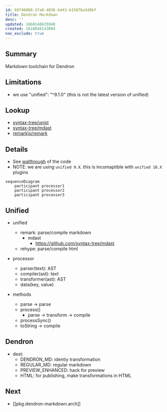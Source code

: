 ```yaml
---
id: 69746008-2fa0-4036-b443-b15076a3d6bf
title: Dendron Markdown
desc: ''
updated: 1660148635940
created: 1618848143084
nav_exclude: true
---
```


## Summary

Markdown toolchain for Dendron

## Limitations
- we use "unified": "^9.1.0" (this is not the latest version of unified)


## Lookup
- [syntax-tree/unist](https://github.com/syntax-tree/unist#unist-utilities)
- [syntax-tree/mdast](https://github.com/syntax-tree/mdast#list-of-utilities)
- [remarkjs/remark](https://github.com/remarkjs/remark/blob/main/doc/plugins.md)


## Details
- See [walthrough](https://youtu.be/uEOnZiZaiCc) of the code 
- NOTE: we are using `unified 9.X`. this is incomaptible with `unified 10.X` plugins

```mermaid
sequenceDiagram
	participant processor1
	participant processor2
	participant processor3

```

## Unified
- unified
	- remark: parse/compile markdown
		- mdast
			- https://github.com/syntax-tree/mdast
	- rehype: parse/compile html

- processor
	- parser(text): AST
	- compiler(ast): text
	- transformer(ast): AST
	- data(key, value)
- methods
	- parse -> parse
	- process()
		- parse -> transform -> compile
	- processSync()
	- toString -> compile

## Dendron
- dest:
	- DENDRON_MD: identiy transformation
	- REGULAR_MD: regular markdown
	- PREVIEW_ENHANCED: hack for preview
	- HTML: for publishing, make transformations in HTML

## Next
- [[pkg.dendron-markdown.arch]]